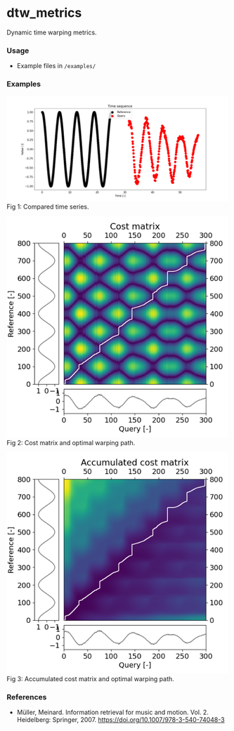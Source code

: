 # dtw_metrics

Dynamic time warping metrics. 

### Usage
- Example files in `/examples/`

### Examples
![Example image](/images/example_sequence_trig.png "Example time series")  
Fig 1: Compared time series.

![Example image](/images/example_cm_trig.png "Example cost matrix")  
Fig 2: Cost matrix and optimal warping path. 

![Example image](/images/example_acm_trig.png "Example accumulated cost matrix")  
Fig 3: Accumulated cost matrix and optimal warping path.


### References
- Müller, Meinard. Information retrieval for music and motion. Vol. 2. Heidelberg: Springer, 2007. https://doi.org/10.1007/978-3-540-74048-3

